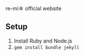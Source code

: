 re-mi&#x2606; official website

## Setup

1. Install Ruby and Node.js
1. `gem install bundle jekyll`